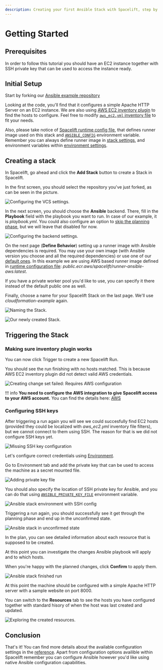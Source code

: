 ```yaml
---
description: Creating your first Ansible Stack with Spacelift, step by step.
---
```


# Getting Started

## Prerequisites
In order to follow this tutorial you should have an EC2 instance together with SSH private key that can be used to access the instance ready.

## Initial Setup
Start by forking our [Ansible example repository](https://github.com/spacelift-io-examples/ansible-example)

Looking at the code, you'll find that it configures a simple Apache HTTP Server on an EC2 instance. We are also using [AWS EC2 inventory plugin](https://docs.ansible.com/ansible/latest/collections/amazon/aws/aws_ec2_inventory.html) to find the hosts to configure. Feel free to modify [`aws_ec2.yml` inventory file](https://github.com/spacelift-io-examples/ansible-example/blob/main/aws_ec2.yml) to fit your needs.

Also, please take notice of [Spacelift runtime config file](https://github.com/spacelift-io-examples/ansible-example/blob/main/.spacelift/config.yml), that defines runner image used on this stack and [`ANSIBLE_CONFIG`](../ansible/reference.md#ansiblecfg) environment variable. Remember you can always define runner image in [stack settings](../../concepts/stack/stack-settings.md#runner-image), and environment variables within [environment settings](../../concepts/configuration/environment.md#environment-variables).

## Creating a stack
In Spacelift, go ahead and click the **Add Stack** button to create a Stack in Spacelift.

In the first screen, you should select the repository you've just forked, as can be seen in the picture.

![Configuring the VCS settings.](../../assets/screenshots/ansible/ansible-1-create-new-stack.png)

In the next screen, you should choose the **Ansible** backend. There, fill in the **Playbook** field with the playbook you want to run. In case of our example, it is _playbook.yml_. You could also configure an option to [skip the planning phase](reference.md#stack-settings), but we will leave that disabled for now.

![Configuring the backend settings.](../../assets/screenshots/ansible/ansible-2-configure-backend.png)

On the next page (**Define Behavior**) setting up a runner image with Ansible dependencies is required. You may use your own image (with Ansible version you choose and all the required dependencies) or use one of our [default ones](https://github.com/spacelift-io/runner-ansible). In this example we are using AWS based runner image defined in [runtime configuration file](#initial-setup): _public.ecr.aws/spacelift/runner-ansible-aws:latest_.

If you have a private worker pool you'd like to use, you can specify it there instead of the default public one as well.

Finally, choose a name for your Spacelift Stack on the last page. We'll use _cloudformation-example_ again.

![Naming the Stack.](../../assets/screenshots/ansible/ansible-3-name-stack.png)

![Our newly created Stack.](../../assets/screenshots/ansible/ansible-4-stack-created.png)

## Triggering the Stack

### Making sure inventory plugin works
You can now click Trigger to create a new Spacelift Run.

You should see the run finishing with no hosts matched. This is because AWS EC2 inventory plugin did not detect valid AWS credentials.

![Creating change set failed: Requires AWS configuration](../../assets/screenshots/ansible/ansible-5-no-aws-error.png)

!!! info
    **You need to configure the AWS integration to give Spacelift access to your AWS account.** You can find the details here: [AWS](../../integrations/cloud-providers/aws.md)


### Configuring SSH keys
After triggering a run again you will see we could succesfully find EC2 hosts (provided they could be localized with _aws_ec2.yml_ inventory file filters), but we cannot connect to them using SSH. The reason for that is we did not configure SSH keys yet.

![Missing SSH key configuration](../../assets/screenshots/ansible/ansible-6-no-ssh.png)

Let's configure correct credentials using [Environment](../../concepts/configuration/environment.md).

Go to Environment tab and add the private key that can be used to access the machine as a secret mounted file.

![Adding private key file](../../assets/screenshots/ansible/ansible-7-configure-key.png)

You should also specify the location of SSH private key for Ansible, and you can do that using [`ANSIBLE_PRIVATE_KEY_FILE`](./reference.md#ssh-private-key-location) environment variable.

![Ansible stack environment with SSH config](../../assets/screenshots/ansible/ansible-8-env-config-complete.png)

Triggering a run again, you should successfully see it get through the planning phase and end up in the unconfirmed state.

![Ansible stack in unconfirmed state](../../assets/screenshots/ansible/ansible-9-unconfirmed.png)

In the plan, you can see detailed information about each resource that is supposed to be created.

At this point you can investigate the changes Ansible playbook will apply and to which hosts.

When you're happy with the planned changes, click **Confirm** to apply them.

![Ansible stack finished run](../../assets/screenshots/ansible/ansible-10-finished.png)

At this point the machine should be configured with a simple Apache HTTP server with a sample website on port 8000.

You can switch to the **Resources** tab to see the hosts you have configured together with standard hisory of when the host was last created and updated.

![Exploring the created resources.](../../assets/screenshots/ansible/ansible-11-resources.png)

## Conclusion

That's it! You can find more details about the available configuration settings in the [reference](reference.md). Apart from configuration options availible within Spacelift remember you can configure Ansible however you'd like using native Ansible configuration capabilities.
